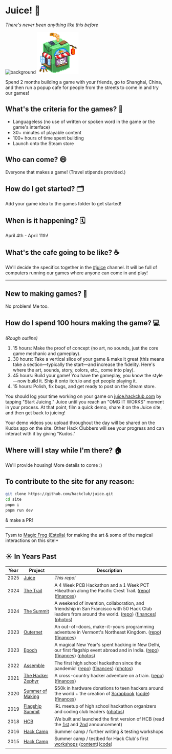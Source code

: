 # Juice! 🧃

*There's never been anything like this before*

![background](https://github.com/user-attachments/assets/156b45a9-25bd-4808-9fca-456a66d2cd93)
<img src="https://github.com/hackclub/juice/blob/main/site/public/juicebigimage.png" alt="juiceboxbuilding" width="130" height="130">

Spend 2 months building a game with your friends, go to Shanghai, China, and then run a popup cafe for people from the streets to come in and try our games!

## What's the criteria for the games? 👾

- Languageless (no use of written or spoken word in the game or the game's interface)
- 30+ minutes of playable content
- 100+ hours of time spent building
- Launch onto the Steam store

## Who can come? 😄

Everyone that makes a game! (Travel stipends provided.)

## How do I get started? 🗂️

Add your game idea to the games folder to get started!

## When is it happening? 🗓️

April 4th - April 11th!

## What's the cafe going to be like? ☕️

We'll decide the specifics together in the [#juice](https://hackclub.slack.com/archives/C088UF12N1Z) channel. It will be full of computers running our games where anyone can come in and play!

------

## New to making games? 👾

No problem! Me too.

## How do I spend 100 hours making the game? 💻

*(Rough outline)*

1. 15 hours: Make the proof of concept (no art, no sounds, just the core game mechanic and gameplay).
2. 30 hours: Take a vertical slice of your game & make it great (this means take a section—typically the start—and increase the fidelity. Here's where the art, sounds, story, colors, etc., come into play).
3. 45 hours: Build your game! You have the gameplay, you know the style—now build it. Ship it onto itch.io and get people playing it.
4. 15 hours: Polish, fix bugs, and get ready to post on the Steam store.

You should log your time working on your game on [juice.hackclub.com](https://juice.hackclub.com/) by tapping "Start Juicing." Juice until you reach an "OMG IT WORKS" moment in your process. At that point, film a quick demo, share it on the Juice site, and then get back to juicing!

Your demo videos you upload throughout the day will be shared on the Kudos app on the site. Other Hack Clubbers will see your progress and can interact with it by giving "Kudos."

## Where will I stay while I'm there? 🏠

We'll provide housing! More details to come :)

## To contribute to the site for any reason:

```bash
git clone https://github.com/hackclub/juice.git
cd site
pnpm i  
pnpm run dev  
```

& make a PR!

------

Tysm to [Magic Frog (Estella)](https://github.com/themagicfrog) for making the art & some of the magical interactions on this site!*

## ☀️ In Years Past

| Year | Project                                                      | Description                                                  |
| ---- | ------------------------------------------------------------ | ------------------------------------------------------------ |
| 2025 | [Juice](https://juice.hackclub.com)                          | _This repo!_                                                 |
| 2024 | [The Trail](https://trail.hackclub.com)                      | A 4 Week PCB Hackathon and a 1 Week PCT Hikeathon along the Pacific Crest Trail. ([repo](https://github.com/hackclub/the-trail)) ([finances](https://hcb.hackclub.com/the-trail/transactions)) |
| 2024 | [The Summit](https://summit.hackclub.com)                    | A weekend of invention, collaboration, and friendship in San Francisco with 50 Hack Club leaders from around the world. ([repo](https://github.com/hackclub/summit)) ([finances](https://hcb.hackclub.com/2024-leaders-summit/transactions)) ([photos](https://hackclub.slack.com/archives/C06CHS2D05Q/p1708690304017419)) |
| 2023 | [Outernet](https://outernet.hackclub.com)                    | An out-of-doors, make-it-yours programming adventure in Vermont's Northeast Kingdom. ([repo](https://github.com/hackclub/outernet)) ([finances](https://hcb.hackclub.com/outernet)) |
| 2023 | [Epoch](https://epoch.hackclub.com)                          | A magical New Year's spent hacking in New Delhi, our first flagship event abroad and in India. ([repo](https://github.com/hackclub/epoch)) ([finances](https://docs.google.com/spreadsheets/d/1G-ukyf7spB8bfO9Mqnt8ks9swVIojfriPt1P4pEyWw4/edit?usp=sharing)) ([photos](https://hack.af/epoch-photos)) |
| 2022 | [Assemble](https://assemble.hackclub.com)                    | The first high school hackathon since the pandemic! ([repo](https://github.com/hackclub/assemble)) ([finances](https://hcb.hackclub.com/assemble)) ([photos](https://hack.af/assemble-photos)) |
| 2021 | [The Hacker Zephyr](https://github.com/hackclub/the-hacker-zephyr) | A cross-country hacker adventure on a train. ([repo](https://github.com/hackclub/the-hacker-zephyr)) ([finances](https://hcb.hackclub.com/zephyr)) |
| 2020 | [Summer of Making](https://summer.hackclub.com)              | $50k in hardware donations to teen hackers around the world + the creation of [Scrapbook](https://scrapbook.hackclub.com) ([code](https://github.com/hackclub/scrapbook)) ([finances](https://hcb.hackclub.com/summer-of-making)) |
| 2019 | [Flagship Summit](https://flagship.hackclub.com)             | IRL meetup of high school hackathon organizers and coding club leaders ([photos](https://photos.google.com/share/AF1QipO3hb2mN-Q16icE-M16d-06uHyXLmvd3Rw6b_f_oosfAX9SnOvnouPOyO79P7pR7Q?key=anphZTNFUERPWXV3YnJQV2VzVVVFMFFVcGRDc3hB)) |
| 2018 | [HCB](https://hackclub.com/bank/)                            | We built and launched the first version of HCB (read the [1st](https://medium.com/hackclub/hack-club-bank-a-bank-for-student-hackers-e5d894ea5375) and [2nd](https://medium.com/hackclub/hack-club-bank-is-now-live-for-everyone-including-you-884f7f54836f) announcement) |
| 2016 | [Hack Camp](https://github.com/hackclub/camp/tree/master/2016) | Summer camp / further writing & testing workshops            |
| 2015 | [Hack Camp](https://github.com/hackclub/camp/tree/master/2015) | Summer camp / testbed for Hack Club's first [workshops](https://workshops.hackclub.com) ([content](https://github.com/hackclub/hackclub/tree/main/workshops#readme))([code](https://github.com/hackclub/workshops)) |
